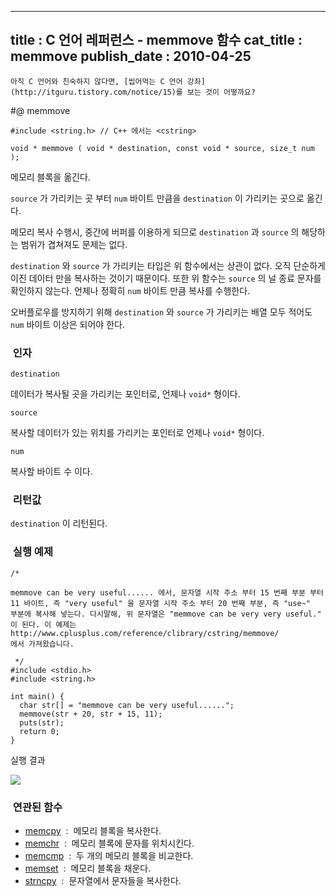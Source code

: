 ----------------
title : C 언어 레퍼런스 - memmove 함수
cat_title :  memmove
publish_date : 2010-04-25
--------------



```warning
아직 C 언어와 친숙하지 않다면, [씹어먹는 C 언어 강좌](http://itguru.tistory.com/notice/15)를 보는 것이 어떻까요?

```

#@ memmove

```info-format
#include <string.h> // C++ 에서는 <cstring>

void * memmove ( void * destination, const void * source, size_t num );
```


메모리 블록을 옮긴다.

`source` 가 가리키는 곳 부터 `num` 바이트 만큼을 `destination` 이 가리키는 곳으로 옮긴다. 

메모리 복사 수행시, 중간에 버퍼를 이용하게 되므로 `destination` 과 `source` 의 해당하는 범위가 겹쳐져도 문제는 없다.

`destination` 와 `source` 가 가리키는 타입은 위 함수에서는 상관이 없다. 오직 단순하게 이진 데이터 만을 복사하는 것이기 때문이다. 또한 위 함수는 `source` 의 널 종료 문자를 확인하지 않는다. 언제나 정확히 `num` 바이트 만큼 복사를 수행한다.

오버플로우를 방지하기 위해 `destination` 와 `source` 가 가리키는 배열 모두 적어도 `num` 바이트 이상은 되어야 한다.



###  인자

`destination`

데이터가 복사될 곳을 가리키는 포인터로, 언제나 `void*` 형이다.

`source`

복사할 데이터가 있는 위치를 가리키는 포인터로 언제나 `void*` 형이다.

`num`

복사할 바이트 수 이다.



###  리턴값




`destination` 이 리턴된다.



###  실행 예제




```cpp-formatted
/*

memmove can be very useful...... 에서, 문자열 시작 주소 부터 15 번째 부분 부터
11 바이트, 즉 "very useful" 을 문자열 시작 주소 부터 20 번째 부분, 즉 "use~"
부분에 복사해 넣는다. 다시말해, 위 문자열은 "memmove can be very very useful."
이 된다. 이 예제는 http://www.cplusplus.com/reference/clibrary/cstring/memmove/
에서 가져왔습니다.

 */
#include <stdio.h>
#include <string.h>

int main() {
  char str[] = "memmove can be very useful......";
  memmove(str + 20, str + 15, 11);
  puts(str);
  return 0;
}
```


실행 결과


![](http://img1.daumcdn.net/thumb/R1920x0/?fname=http%3A%2F%2Fcfile30.uf.tistory.com%2Fimage%2F19158D034BDD5D6A30A5D5)





###  연관된 함수

*  [memcpy](http://itguru.tistory.com/77)  :  메모리 블록을 복사한다.
*  [memchr](http://itguru.tistory.com/92)  :  메모리 블록에 문자를 위치시킨다.
*  [memcmp](http://itguru.tistory.com/84)  :  두 개의 메모리 블록을 비교한다.
*  [memset](http://itguru.tistory.com/104)  :  메모리 블록을 채운다.
*  [strncpy](http://itguru.tistory.com/80)  :  문자열에서 문자들을 복사한다.